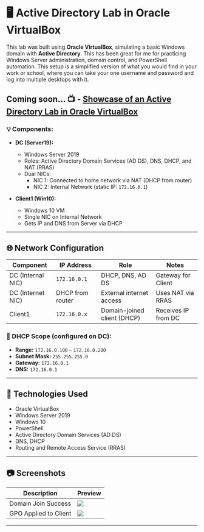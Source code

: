 # 🖥️ Active Directory Lab in Oracle VirtualBox

This lab was built using **Oracle VirtualBox**, simulating a basic Windows domain with **Active Directory**. This has been great for me for practicing Windows Server administration, domain control, and PowerShell automation. This setup is a simplified version of what you would find in your work or school, where you can take your one username and password and log into multiple desktops with it.

Coming soon...
📺 - [Showcase of an Active Directory Lab in Oracle VirtualBox](https://www.youtube.com)
---

### 💡 Components:

- **DC (Server19):**  
  - Windows Server 2019  
  - Roles: Active Directory Domain Services (AD DS), DNS, DHCP, and NAT (RRAS)  
  - Dual NICs:  
    - NIC 1: Connected to home network via NAT (DHCP from router)  
    - NIC 2: Internal Network (static IP: `172.16.0.1`)

- **Client1 (Win10):**  
  - Windows 10 VM  
  - Single NIC on Internal Network  
  - Gets IP and DNS from Server via DHCP

---

## 🌐 Network Configuration

| Component         | IP Address       | Role                         | Notes                      |
|------------------|------------------|------------------------------|----------------------------|
| DC (Internal NIC) | `172.16.0.1`     | DHCP, DNS, AD DS             | Gateway for Client         |
| DC (Internet NIC) | DHCP from router | External internet access     | Uses NAT via RRAS          |
| Client1           | `172.16.0.x`     | Domain-joined client (DHCP)  | Receives IP from DC        |

### 🧾 DHCP Scope (configured on DC):

- **Range:** `172.16.0.100` – `172.16.0.200`  
- **Subnet Mask:** `255.255.255.0`  
- **Gateway:** `172.16.0.1`  
- **DNS:** `172.16.0.1`

---

## 🔧 Technologies Used

- Oracle VirtualBox
- Windows Server 2019
- Windows 10
- PowerShell
- Active Directory Domain Services (AD DS)
- DNS, DHCP
- Routing and Remote Access Service (RRAS)

---

## 📷 Screenshots

| Description            | Preview |
|------------------------|---------|
| Domain Join Success    | ![](screenshots/login_success.png) |
| GPO Applied to Client  | ![](screenshots/group_policy_example.png) |

---
